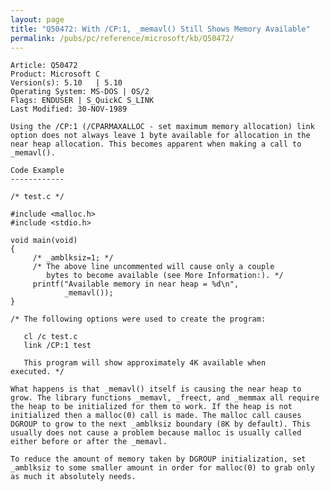 ```yaml
---
layout: page
title: "Q50472: With /CP:1, _memavl() Still Shows Memory Available"
permalink: /pubs/pc/reference/microsoft/kb/Q50472/
---
```


	Article: Q50472
	Product: Microsoft C
	Version(s): 5.10   | 5.10
	Operating System: MS-DOS | OS/2
	Flags: ENDUSER | S_QuickC S_LINK
	Last Modified: 30-NOV-1989
	
	Using the /CP:1 (/CPARMAXALLOC - set maximum memory allocation) link
	option does not always leave 1 byte available for allocation in the
	near heap allocation. This becomes apparent when making a call to
	_memavl().
	
	Code Example
	------------
	
	/* test.c */
	
	#include <malloc.h>
	#include <stdio.h>
	
	void main(void)
	{
	     /* _amblksiz=1; */
	     /* The above line uncommented will cause only a couple
	        bytes to become available (see More Information:). */
	     printf("Available memory in near heap = %d\n",
	            _memavl());
	}
	
	/* The following options were used to create the program:
	
	   cl /c test.c
	   link /CP:1 test
	
	   This program will show approximately 4K available when
	executed. */
	
	What happens is that _memavl() itself is causing the near heap to
	grow. The library functions _memavl, _freect, and _memmax all require
	the heap to be initialized for them to work. If the heap is not
	initialized then a malloc(0) call is made. The malloc call causes
	DGROUP to grow to the next _amblksiz boundary (8K by default). This
	usually does not cause a problem because malloc is usually called
	either before or after the _memavl.
	
	To reduce the amount of memory taken by DGROUP initialization, set
	_amblksiz to some smaller amount in order for malloc(0) to grab only
	as much it absolutely needs.

